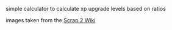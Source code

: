 simple calculator to calculate xp upgrade levels based on ratios

images taken from the [Scrap 2 Wiki](https://official-scrap-2.fandom.com/wiki/Scrap_Clicker_2)

